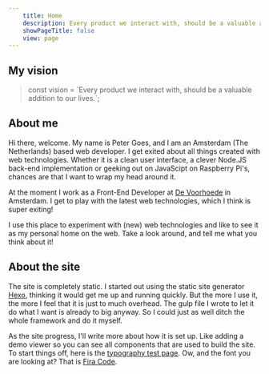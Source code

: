 ```yaml
---
	title: Home
	description: Every product we interact with, should be a valuable addition to our lives.
	showPageTitle: false
	view: page
---
```

<section class="my-vision" id="my-vision">
	<h2 class="visuallyhidden">My vision</h2>
	<div class="my-vision__quote">
		<blockquote>
			<span class="page-header__code-decoration" aria-hidden="true" role="presentation" tabindex="-1">const <span class="my-vision__variable">vision</span> &equals; <span class="my-vision__text">&grave;</span></span><span class="my-vision__text">Every product we interact with, should be a valuable addition to our lives.</span><span class="page-header__code-decoration" aria-hidden="true" role="presentation" tabindex="-1"><span class="my-vision__text">&grave;</span><span class="my-vision__variable">&semi;</span></span>
		</blockquote>
	</div>
</section>

## About me

Hi there, welcome. My name is Peter Goes, and I am an Amsterdam (The Netherlands) based web developer. I get exited about all things created with web technologies. Whether it is a clean user interface, a clever Node.JS back-end implementation or geeking out on JavaScipt on Raspberry Pi's, chances are that I want to wrap my head around it.

At the moment I work as a Front-End Developer at <a href="http://www.voorhoede.nl" target="_blank">De Voorhoede</a> in Amsterdam. I get to play with the latest web technologies, which I think is super exiting!
	
I use this place to experiment with (new) web technologies and like to see it as my personal home on the web. Take a look around, and tell me what you think about it!

## About the site

The site is completely static. I started out using the static site generator <a href="https://hexo.io/" target="_blank">Hexo</a>, thinking it would get me up and running quickly. But the more I use it, the more I feel that it is just to much overhead. The gulp file I wrote to let it do what I want is already to big anyway. So I could just as well ditch the whole framework and do it myself.

As the site progress, I'll write more about how it is set up. Like adding a demo viewer so you can see all components that are used to build the site. To start things off, here is the <a href="/typo-test" target="_self">typography test page</a>. Ow, and the font you are looking at? That is <a href="https://github.com/tonsky/FiraCode" target="_blank">Fira Code</a>.
